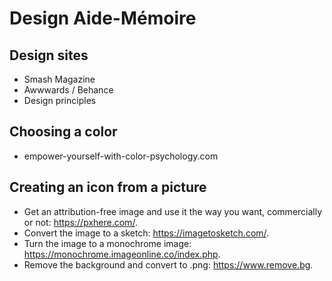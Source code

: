 # Design Aide-Mémoire

## Design sites

- Smash Magazine
- Awwwards / Behance
- Design principles

## Choosing a color

- empower-yourself-with-color-psychology.com

## Creating an icon from a picture

- Get an attribution-free image and use it the way you want, commercially or not: https://pxhere.com/.
- Convert the image to a sketch: https://imagetosketch.com/.
- Turn the image to a monochrome image: https://monochrome.imageonline.co/index.php.
- Remove the background and convert to .png: https://www.remove.bg.
